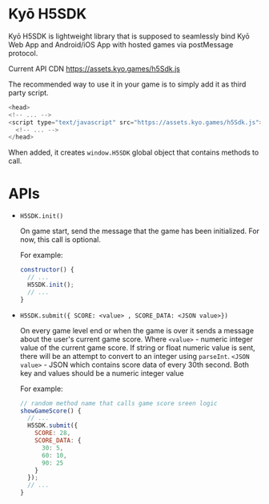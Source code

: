 # Kyō H5SDK
Kyō H5SDK is lightweight library that is supposed to seamlessly bind Kyō Web App and Android/iOS App with hosted games via postMessage protocol.

Current API CDN https://assets.kyo.games/h5Sdk.js

The recommended way to use it in your game is to simply add it as third party script.
```js
<head>
<!-- ... -->
<script type="text/javascript" src="https://assets.kyo.games/h5Sdk.js"></script>
  <!-- ... -->
</head>
```
When added, it creates ```window.H5SDK``` global object that contains methods to call.

# APIs
* ```H5SDK.init()```
 
  On game start, send the message that the game has been initialized. For now, this call is optional.
  
  For example:
  
  ```js
  constructor() {
    // ...
    H5SDK.init();
    // ...
  }
  ```
* ```H5SDK.submit({ SCORE: <value> , SCORE_DATA: <JSON value>})```
  
  On every game level end or when the game is over it sends a message about the user's current game score. Where ```<value>``` - numeric integer value of the current game score. 
  If string or float numeric value is sent, there will be an attempt to convert to an integer using ```parseInt```.
  ```<JSON value>``` - JSON which contains score data of every 30th second. Both key and values should be a numeric integer value
  
  For example:
  ```js
  // random method name that calls game score sreen logic 
  showGameScore() {
    // ...
    H5SDK.submit({ 
      SCORE: 28,
      SCORE_DATA: {
        30: 5,
        60: 10,
        90: 25
      }
    });
    // ...
  }
  ```
